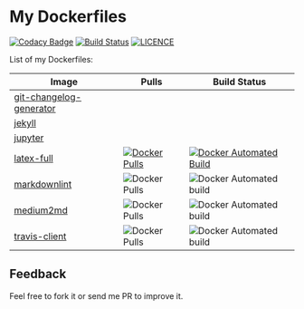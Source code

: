 # My Dockerfiles

[![Codacy Badge](https://api.codacy.com/project/badge/Grade/8c707be6f5c746b2a9cb2bf9877e0ce4)](https://app.codacy.com/app/mmphego/my-dockerfiles?utm_source=github.com&utm_medium=referral&utm_content=mmphego/my-dockerfiles&utm_campaign=Badge_Grade_Dashboard)
[![Build Status](https://travis-ci.org/mmphego/my-dockerfiles.svg?branch=master)](https://travis-ci.org/mmphego/my-dockerfiles)
[![LICENCE](https://img.shields.io/github/license/mmphego/my-dockerfiles.svg?style=flat)](LICENCE)

List of my Dockerfiles:

|Image | Pulls | Build Status |
|---|---|---|
|[git-changelog-generator](git-changelog-generator) | | |
|[jekyll](jekyll) | | |
| [jupyter](jupyter) | | |
| [latex-full](latex-full) | [![Docker Pulls](https://img.shields.io/docker/pulls/mmphego/latex.svg)]() | [![Docker Automated Build](https://img.shields.io/docker/automated/mmphego/latex.svg)]() |
| [markdownlint](markdownlint) |![Docker Pulls](https://img.shields.io/docker/pulls/mmphego/markdownlint.svg)|![Docker Automated build](https://img.shields.io/docker/automated/mmphego/markdownlint.svg) |
| [medium2md](medium2md) | ![Docker Pulls](https://img.shields.io/docker/pulls/mmphego/mediumexporter.svg)|![Docker Automated build](https://img.shields.io/docker/automated/mmphego/mediumexporter.svg)|
| [travis-client](travis-client) |![Docker Pulls](https://img.shields.io/docker/pulls/mmphego/travis-ci-cli.svg)|![Docker Automated build](https://img.shields.io/docker/automated/mmphego/travis-ci-cli.svg)|

## Feedback

Feel free to fork it or send me PR to improve it.
